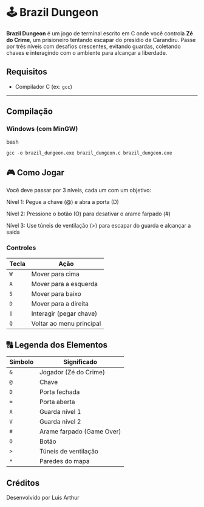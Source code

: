 # 🕹️ Brazil Dungeon

**Brazil Dungeon** é um jogo de terminal escrito em C onde você controla **Zé do Crime**, um prisioneiro tentando escapar do presídio de Carandiru. Passe por três níveis com desafios crescentes, evitando guardas, coletando chaves e interagindo com o ambiente para alcançar a liberdade.

##  Requisitos

- Compilador C (ex: `gcc`)

---

##  Compilação

### Windows (com MinGW)

bash

`gcc -o brazil_dungeon.exe brazil_dungeon.c
brazil_dungeon.exe`

## 🎮 Como Jogar

Você deve passar por 3 níveis, cada um com um objetivo:

Nível 1: Pegue a chave (@) e abra a porta (D)

Nível 2: Pressione o botão (O) para desativar o arame farpado (#)

Nível 3: Use túneis de ventilação (>) para escapar do guarda e alcançar a saída

### Controles

| Tecla | Ação                           |
| ----- | ------------------------------ |
| `W`   | Mover para cima                |
| `A`   | Mover para a esquerda          |
| `S`   | Mover para baixo               |
| `D`   | Mover para a direita           |
| `I`   | Interagir (pegar chave) |
| `Q`   | Voltar ao menu principal       |

## 🔠 Legenda dos Elementos

| Símbolo | Significado               |
| ------- | ------------------------- |
| `&`     | Jogador (Zé do Crime)     |
| `@`     | Chave                     |
| `D`     | Porta fechada             |
| `=`     | Porta aberta              |
| `X`     | Guarda nível 1            |
| `V`     | Guarda nível 2            |
| `#`     | Arame farpado (Game Over) |
| `O`     | Botão                     |
| `>`     | Túneis de ventilação      |
| `*`     | Paredes do mapa           |

## Créditos

Desenvolvido por Luis Arthur


